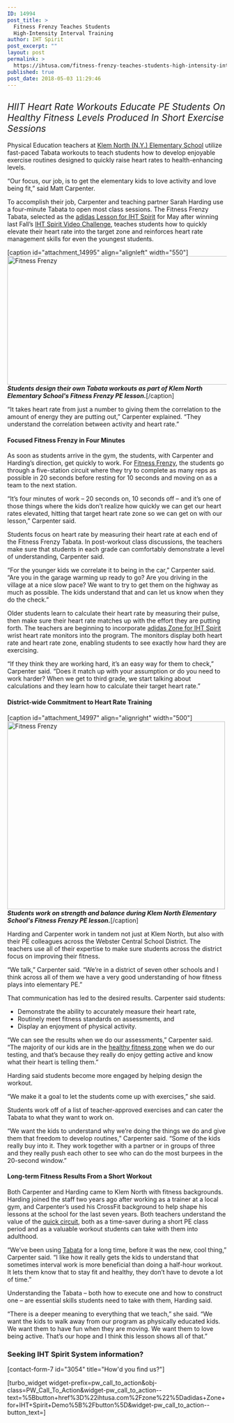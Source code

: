 ```yaml
---
ID: 14994
post_title: >
  Fitness Frenzy Teaches Students
  High-Intensity Interval Training
author: IHT Spirit
post_excerpt: ""
layout: post
permalink: >
  https://ihtusa.com/fitness-frenzy-teaches-students-high-intensity-interval-training/
published: true
post_date: 2018-05-03 11:29:46
---
```

<h2><i><span style="font-weight: 400;">HIIT Heart Rate Workouts Educate PE Students On Healthy Fitness Levels Produced In Short Exercise Sessions</span></i></h2>
<span style="font-weight: 400;">Physical Education teachers at </span><a href="http://popl.ink/EUbpBc"><span style="font-weight: 400;">Klem North (N.Y.) Elementary School</span></a><span style="font-weight: 400;"> utilize fast-paced Tabata workouts to teach students how to develop enjoyable exercise routines designed to quickly raise heart rates to health-enhancing levels. </span>

<span style="font-weight: 400;">“Our focus, our job, is to get the elementary kids to love activity and love being fit,” said Matt Carpenter.</span>

<span style="font-weight: 400;">To accomplish their job, Carpenter and teaching partner Sarah Harding use a four-minute Tabata to open most class sessions. The Fitness Frenzy Tabata, selected as the <a href="https://ihtusa.com/six-lessons-best-exemplify-superstar-qualities-p-e/">adidas Lesson for IHT Spirit</a> for May after winning last Fall’s </span><a href="https://ihtusa.com/adidas-challenge-winners-2/"><span style="font-weight: 400;">IHT Spirit Video Challenge</span></a><span style="font-weight: 400;">, teaches students how to quickly elevate their heart rate into the target zone and reinforces heart rate management skills for even the youngest students.</span><!--more-->

[caption id="attachment_14995" align="alignleft" width="550"]<a href="https://ihtusa.com/wp-content/uploads/2018/05/Lessons-From-A-Superstar-Klem-North-PE-1464.jpg"><img class="wp-image-14995" src="https://ihtusa.com/wp-content/uploads/2018/05/Lessons-From-A-Superstar-Klem-North-PE-1464-300x161.jpg" alt="Fitness Frenzy" width="550" height="295" /></a> <em><strong>Students design their own Tabata workouts as part of Klem North Elementary School's Fitness Frenzy PE lesson.</strong></em>[/caption]

<span style="font-weight: 400;">“It takes heart rate from just a number to giving them the correlation to the amount of energy they are putting out,” Carpenter explained. “They understand the correlation between activity and heart rate.”</span>
<h4><b>Focused Fitness Frenzy in Four Minutes</b></h4>
<span style="font-weight: 400;">As soon as students arrive in the gym, the students, with Carpenter and Harding’s direction, get quickly to work. For </span><a href="https://ihtusa.wishpond.com/lessons-from-a-superstar/entries/170017492"><span style="font-weight: 400;">Fitness Frenzy</span></a><span style="font-weight: 400;">, the students go through a five-station circuit where they try to complete as many reps as possible in 20 seconds before resting for 10 seconds and moving on as a team to the next station.</span>

<span style="font-weight: 400;">“It’s four minutes of work – 20 seconds on, 10 seconds off – and it’s one of those things where the kids don’t realize how quickly we can get our heart rates elevated, hitting that target heart rate zone so we can get on with our lesson,” Carpenter said.</span>

<span style="font-weight: 400;">Students focus on heart rate by measuring their heart rate at each end of the Fitness Frenzy Tabata. In post-workout class discussions, the teachers make sure that students in each grade can comfortably demonstrate a level of understanding, Carpenter said.</span>

<span style="font-weight: 400;">“For the younger kids we correlate it to being in the car,” Carpenter said. “Are you in the garage warming up ready to go? Are you driving in the village at a nice slow pace? We want to try to get them on the highway as much as possible. The kids understand that and can let us know when they do the check.”</span>

<span style="font-weight: 400;">Older students learn to calculate their heart rate by measuring their pulse, then make sure their heart rate matches up with the effort they are putting forth. The teachers are beginning to incorporate <a href="http://ihtusa.com/zone">adidas Zone for IHT Spirit</a> wrist heart rate monitors into the program. The monitors display both heart rate and heart rate zone, enabling students to see exactly how hard they are exercising.</span>

<span style="font-weight: 400;">“If they think they are working hard, it’s an easy way for them to check,” Carpenter said. “Does it match up with your assumption or do you need to work harder? When we get to third grade, we start talking about calculations and they learn how to calculate their target heart rate.”</span>
<h4><b>District-wide Commitment to Heart Rate Training</b></h4>
[caption id="attachment_14997" align="alignright" width="500"]<a href="https://ihtusa.com/wp-content/uploads/2018/05/balance.jpg"><img class="wp-image-14997" src="https://ihtusa.com/wp-content/uploads/2018/05/balance-300x258.jpg" alt="Fitness Frenzy" width="500" height="431" /></a> <em><strong>Students work on strength and balance during Klem North Elementary School's Fitness Frenzy PE lesson.</strong></em>[/caption]

<span style="font-weight: 400;">Harding and Carpenter work in tandem not just at Klem North, but also with their PE colleagues across the Webster Central School District. The teachers use all of their expertise to make sure students across the district focus on improving their fitness.</span>

<span style="font-weight: 400;">“We talk,” Carpenter said. “We’re in a district of seven other schools and I think across all of them we have a very good understanding of how fitness plays into elementary PE.”</span>

<span style="font-weight: 400;">That communication has led to the desired results. Carpenter said students:</span>
<ul>
 	<li style="font-weight: 400;"><span style="font-weight: 400;">Demonstrate the ability to accurately measure their heart rate,</span></li>
 	<li style="font-weight: 400;"><span style="font-weight: 400;">Routinely meet fitness standards on assessments, and</span></li>
 	<li style="font-weight: 400;"><span style="font-weight: 400;">Display an enjoyment of physical activity.</span></li>
</ul>
<span style="font-weight: 400;">“We can see the results when we do our assessments,” Carpenter said. “The majority of our kids are in the <a href="https://ihtusa.com/portage-students-utilize-mvpa/">healthy fitness zone</a> when we do our testing, and that’s because they really do enjoy getting active and know what their heart is telling them.”</span>

<span style="font-weight: 400;">Harding said students become more engaged by helping design the workout.</span>

<span style="font-weight: 400;">“We make it a goal to let the students come up with exercises,” she said.</span>

<span style="font-weight: 400;">Students work off of a list of teacher-approved exercises and can cater the Tabata to what they want to work on. </span>

<span style="font-weight: 400;">“We want the kids to understand why we’re doing the things we do and give them that freedom to develop routines,” Carpenter said. “Some of the kids really buy into it. They work together with a partner or in groups of three and they really push each other to see who can do the most burpees in the 20-second window.”</span>
<h4><b>Long-term Fitness Results From a Short Workout</b></h4>
<span style="font-weight: 400;">Both Carpenter and Harding came to Klem North with fitness backgrounds. Harding joined the staff two years ago after working as a trainer at a local gym, and Carpenter’s used his CrossFit background to help shape his lessons at the school for the last seven years. Both teachers understand the value of the <a href="https://ihtusa.com/pe-teachers-find-hiit-lessons-enhance-cardiovascular-fitness-for-students/">quick circuit</a>, both as a time-saver during a short PE class period and as a valuable workout students can take with them into adulthood. </span>

<span style="font-weight: 400;">“We’ve been using <a href="https://ihtusa.com/fit-life-utilizes-hiit-principles-in-physical-education/">Tabata</a> for a long time, before it was the new, cool thing,” Carpenter said. “I like how it really gets the kids to understand that sometimes interval work is more beneficial than doing a half-hour workout. It lets them know that to stay fit and healthy, they don’t have to devote a lot of time.”</span>

<span style="font-weight: 400;">Understanding the Tabata – both how to execute one and how to construct one – are essential skills students need to take with them, Harding said.</span>

<span style="font-weight: 400;">“There is a deeper meaning to everything that we teach,” she said. “We want the kids to walk away from our program as physically educated kids. We want them to have fun when they are moving. We want them to love being active. That’s our hope and I think this lesson shows all of that.”</span>
<h3><strong>Seeking IHT Spirit System information?</strong></h3>
[contact-form-7 id="3054" title="How'd you find us?"]

[turbo_widget widget-prefix=pw_call_to_action&obj-class=PW_Call_To_Action&widget-pw_call_to_action--text=%5Bbutton+href%3D%22ihtusa.com%2Fzone%22%5Dadidas+Zone+for+IHT+Spirit+Demo%5B%2Fbutton%5D&widget-pw_call_to_action--button_text=]